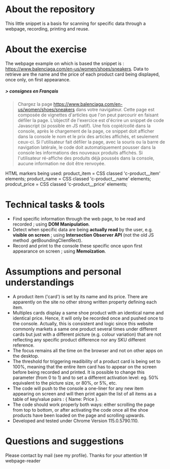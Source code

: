 # About the repository
This little snippet is a basis for scanning for specific data through a webpage, recording, printing and reuse.


# About the exercise

The webpage example on which is based the snippet is : https://www.balenciaga.com/en-us/women/shoes/sneakers.
Data to retrieve are the name and the price of each product card being displayed, once only, on first appearance.


##### _> consignes en Français_
> Chargez la page https://www.balenciaga.com/en-us/women/shoes/sneakers dans votre navigateur.
> Cette page est composée de vignettes d'articles que l'on peut parcourir en faisant défiler la page.
> L’objectif de l'exercice est d'écrire un snippet de code Javascript (si possible en JS natif).
> Une fois copié/collé dans la console, après le chargement de la page, ce snippet doit afficher dans la console le nom et le prix des articles affichés, et seulement ceux-ci.
> Si l'utilisateur fait défiler la page, avec la souris ou la barre de navigation latérale, le code doit automatiquement pousser dans la console les informations des nouveaux produits affichés.
> Si l'utilisateur ré-affiche des produits déjà poussés dans la console, aucune information ne doit être renvoyée.

HTML markers being used:
product_item = CSS classed 'c-product__item' elements;
product_name = CSS classed 'c-product__name' elements;
prodcut_price = CSS classed 'c-product__price' elements;

# Technical tasks & tools

- Find specific information through the web page, to be read and recorded ; using **DOM Manipulation**.
- Detect when specific data are being __actually read__ by the user, e.g. __visible on screen__ ; using **Intersection Observer API** (not the old JS method .getBoundingClientRect).
- Record and print to the console these specific once upon first appearance on screen ; using **Memoïzation**.


# Assumptions and personal understandings

* A product item ('card') is set by its name and its price. There are apparently on the site no other strong written property defining each item.
* Multiples cards display a same shoe product with an identical name and identical price. Hence, it will only be recorded once and pushed once to the console. Actually, this is consistent and logic since this website commonly markets a same one product several times under different cards but just with a different picture (e.g. colour variation) that are not reflecting any specific product difference nor any SKU different reference.
* The focus remains all the time on the browser and not on other apps on the desktop.
* The threshold for triggering readibility of a product card is being set to 100%, meaning that the entire item card has to appear on the screen before being recorded and printed. It is possible to change this parameter (from 0 to 1) and to set a different activation level: eg. 50% equivalent to the picture size, or 80%, or 5%, etc.
* The code will push to the console a one-liner for any new item appearing on screen and will then print again the list of all items as a table of key/value pairs : { Name: Price }.
* The code should work properly both ways: either scrolling the page from top to bottom, or after activating the code once all the shoe products have been loaded on the page and scrolling upwards.  
* Developed and tested under Chrome Version 115.0.5790.110.


# Questions and suggestions
Please contact by mail (see my profile).
Thanks for your attention !# webpage-reader
